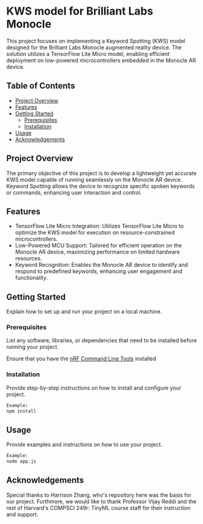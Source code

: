 # KWS model for Brilliant Labs Monocle

This project focuses on implementing a Keyword Spotting (KWS) model designed for the Brilliant Labs Monocle augmented reality device. The solution utilizes a TensorFlow Lite Micro model, enabling efficient deployment on low-powered microcontrollers embedded in the Monocle AR device.

## Table of Contents

- [Project Overview](#project-overview)
- [Features](#features)
- [Getting Started](#getting-started)
  - [Prerequisites](#prerequisites)
  - [Installation](#installation)
- [Usage](#usage)
- [Acknowledgements](#acknowledgements)

## Project Overview

The primary objective of this project is to develop a lightweight yet accurate KWS model capable of running seamlessly on the Monocle AR device. Keyword Spotting allows the device to recognize specific spoken keywords or commands, enhancing user interaction and control.

## Features

- TensorFlow Lite Micro Integration: Utilizes TensorFlow Lite Micro to optimize the KWS model for execution on resource-constrained microcontrollers.
- Low-Powered MCU Support: Tailored for efficient operation on the Monocle AR device, maximizing performance on limited hardware resources.
- Keyword Recognition: Enables the Monocle AR device to identify and respond to predefined keywords, enhancing user engagement and functionality.

## Getting Started

Explain how to set up and run your project on a local machine.

### Prerequisites

List any software, libraries, or dependencies that need to be installed before running your project.

Ensure that you have the [nRF Command Line Tools](https://www.nordicsemi.com/Products/Development-tools/nrf-command-line-tools) installed

### Installation

Provide step-by-step instructions on how to install and configure your project.

```bash
Example:
npm install
```

## Usage

Provide examples and instructions on how to use your project.

```bash
Example:
node app.js
```



## Acknowledgements

Special thanks to Harrison Zhang, who's repository here was the basis for our project. Furthmore, we would like to thank Professor Vijay Reddi and the rest of Harvard's COMPSCI 249r: TinyML course staff for their instruction and support.
